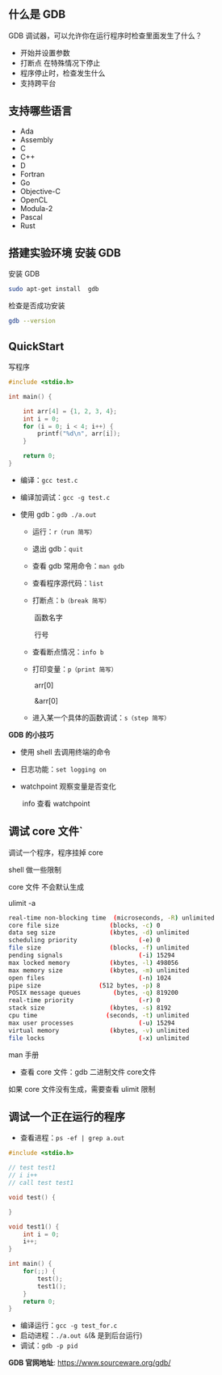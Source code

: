 ## 什么是 GDB

GDB 调试器，可以允许你在运行程序时检查里面发生了什么？

- 开始并设置参数
- 打断点 在特殊情况下停止
- 程序停止时，检查发生什么
- 支持跨平台

## 支持哪些语言

- Ada
- Assembly
- C
- C++
- D
- Fortran
- Go
- Objective-C
- OpenCL
- Modula-2
- Pascal
- Rust

## 搭建实验环境 安装 GDB

安装 GDB

```bash
sudo apt-get install  gdb
```

 检查是否成功安装

```bash
gdb --version
```

## QuickStart

写程序

```c
#include <stdio.h>

int main() {

	int arr[4] = {1, 2, 3, 4};
	int i = 0;
	for (i = 0; i < 4; i++) {
		printf("%d\n", arr[i]);
	}

	return 0;
}
```

* 编译：`gcc test.c`

* 编译加调试：`gcc -g test.c`

* 使用 gdb：`gdb ./a.out`

  * 运行：`r（run 简写）`
  * 退出 gdb：`quit`

  * 查看 gdb 常用命令：`man gdb`

  * 查看程序源代码：`list`

  * 打断点：`b（break 简写）`

    ​		函数名字

    ​		行号

  * 查看断点情况：`info b`

  * 打印变量：`p（print 简写）`

    ​		arr[0]

    ​		&arr[0]

  * 进入某一个具体的函数调试：`s（step 简写）`

**GDB 的小技巧**

* 使用 shell 去调用终端的命令

* 日志功能：`set logging on`

* watchpoint 观察变量是否变化

  ​		info 查看 watchpoint



## 调试 core 文件`

调试一个程序，程序挂掉 core

shell 做一些限制

core 文件 不会默认生成

ulimit -a

```bash
real-time non-blocking time  (microseconds, -R) unlimited
core file size              (blocks, -c) 0
data seg size               (kbytes, -d) unlimited
scheduling priority                 (-e) 0
file size                   (blocks, -f) unlimited
pending signals                     (-i) 15294
max locked memory           (kbytes, -l) 498056
max memory size             (kbytes, -m) unlimited
open files                          (-n) 1024
pipe size                (512 bytes, -p) 8
POSIX message queues         (bytes, -q) 819200
real-time priority                  (-r) 0
stack size                  (kbytes, -s) 8192
cpu time                   (seconds, -t) unlimited
max user processes                  (-u) 15294
virtual memory              (kbytes, -v) unlimited
file locks                          (-x) unlimited
```

man 手册

* 查看 core 文件：gdb 二进制文件 core文件

如果 core 文件没有生成，需要查看 ulimit 限制

## 调试一个正在运行的程序

* 查看进程：`ps -ef | grep a.out`

```c
#include <stdio.h>

// test test1
// i i++
// call test test1

void test() {

}

void test1() {
	int i = 0;
	i++;
}

int main() {
	for(;;) {
		test();
		test1();
	}
	return 0;
}
```

* 编译运行：`gcc -g test_for.c`
* 启动进程：`./a.out &`(& 是到后台运行)
* 调试：`gdb -p pid`



**GDB 官网地址**:  https://www.sourceware.org/gdb/